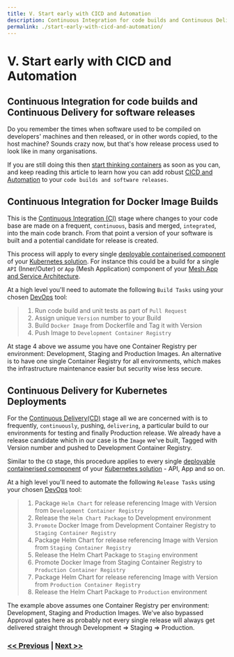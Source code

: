 ```yaml
---
title: V. Start early with CICD and Automation
description: Continuous Integration for code builds and Continuous Delivery for software releases
permalink: ./start-early-with-cicd-and-automation/
---
```


# V. Start early with CICD and Automation

## Continuous Integration for code builds and Continuous Delivery for software releases

Do you remember the times when software used to be compiled on developers' machines and then released, or in other words copied, to the host machine? Sounds crazy now, but that's how release process used to look like in many organisations.

If you are still doing this then [start thinking containers](start-thinking-containers.md) as soon as you can, and keep reading this article to learn how you can add robust [CICD and Automation](https://en.wikipedia.org/wiki/CI/CD) to your `code builds and software releases`. 

## Continuous Integration for Docker Image Builds

This is the [Continuous Integration (CI)](https://en.wikipedia.org/wiki/Continuous_integration) stage where changes to your code base are made on a frequent, `continuous`, basis and merged, `integrated`, into the main code branch. From that point a version of your software is built and a potential candidate for release is created.

This process will apply to every single [deployable containerised component](start-thinking-containers.md) of your [Kubernetes solution](docker-kubernetes-and-helm.md). For instance this could be a build for a single `API` (Inner/Outer) or `App` (Mesh Application) component of your [Mesh App and Service Architecture](adopt-mesh-app-and-service-architecture.md).

At a high level you'll need to automate the following `Build Tasks` using your chosen [DevOps](https://en.wikipedia.org/wiki/DevOps) tool:

> 1. Run code build and unit tests as part of `Pull Request`
> 2. Assign unique `Version` number to your Build
> 3. Build `Docker Image` from Dockerfile and Tag it with Version
> 4. Push Image to `Development Container Registry`

At stage 4 above we assume you have one Container Registry per environment: Development, Staging and Production Images. An alternative is to have one single Container Registry for all environments, which makes the infrastructure maintenance easier but security wise less secure. 

## Continuous Delivery for Kubernetes Deployments

For the [Continuous Delivery(CD)](https://en.wikipedia.org/wiki/Continuous_delivery) stage all we are concerned with is to frequently, `continuously`, pushing, `delivering`, a particular build to our environments for testing and finally Production release. We already have a release candidate which in our case is the `Image` we've built, Tagged with Version number and pushed to Development Container Registry.

Similar to the `CD` stage, this procedure applies to every single [deployable containerised component](start-thinking-containers.md) of your [Kubernetes solution](docker-kubernetes-and-helm.md) - API, App and so on.

At a high level you'll need to automate the following `Release Tasks` using your chosen [DevOps](https://en.wikipedia.org/wiki/DevOps) tool:

> 1. Package `Helm Chart` for release referencing Image with Version from `Development Container Registry`
> 2. Release the `Helm Chart Package` to Development environment
> 3. `Promote` Docker Image from Development Container Registry to `Staging Container Registry`
> 4. Package Helm Chart for release referencing Image with Version from `Staging Container Registry`
> 5. Release the Helm Chart Package to `Staging` environment
> 6. Promote Docker Image from Staging Container Registry to `Production Container Registry`
> 7. Package Helm Chart for release referencing Image with Version from `Production Container Registry`
> 8. Release the Helm Chart Package to `Production` environment

The example above assumes one Container Registry per environment: Development, Staging and Production Images. We've also bypassed Approval gates here as probably not every single release will always get delivered straight through Development => Staging => Production.

### [<< Previous](adopt-mesh-app-and-service-architecture.md) | [Next >>](invest-efforts-into-logging-and-monitoring.md)